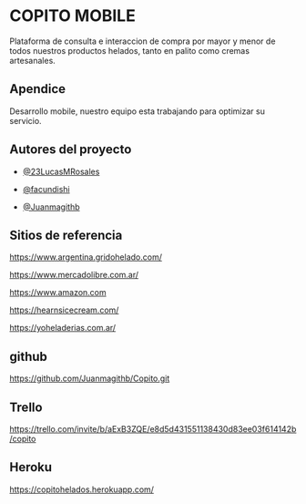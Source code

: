 
# COPITO MOBILE

Plataforma de consulta e interaccion de compra por mayor y menor de todos nuestros productos helados, tanto en palito como cremas artesanales.

## Apendice

Desarrollo mobile, nuestro equipo esta trabajando para optimizar su servicio.


## Autores del proyecto

- [@23LucasMRosales](https://github.com/23LucasMRosales)

- [@facundishi](https://github.com/facundishi)

- [@Juanmagithb](https://github.com/Juanmagithb)

## Sitios de referencia

https://www.argentina.gridohelado.com/

https://www.mercadolibre.com.ar/

https://www.amazon.com

https://hearnsicecream.com/

https://yoheladerias.com.ar/

## github

https://github.com/Juanmagithb/Copito.git

## Trello
https://trello.com/invite/b/aExB3ZQE/e8d5d431551138430d83ee03f614142b/copito

## Heroku

https://copitohelados.herokuapp.com/